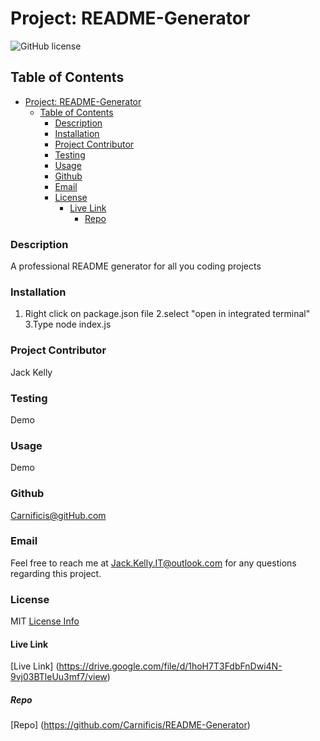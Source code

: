 

# Project: README-Generator
![GitHub license](https://img.shields.io/badge/license-MIT-blue.svg)



## Table of Contents
- [Project: README-Generator](#project-readme-generator)
  - [Table of Contents](#table-of-contents)
    - [Description](#description)
    - [Installation](#installation)
    - [Project Contributor](#project-contributor)
    - [Testing](#testing)
    - [Usage](#usage)
    - [Github](#github)
    - [Email](#email)
    - [License](#license)
      - [Live Link](#live-link)
        - [Repo](#repo)



### Description
A professional README generator for all you coding projects

### Installation
1. Right click on package.json file 2.select "open in integrated terminal"  3.Type node index.js

### Project Contributor
Jack Kelly

### Testing
Demo
### Usage
Demo

### Github
Carnificis@gitHub.com

### Email
Feel free to reach me at 
Jack.Kelly.IT@outlook.com
for any questions regarding this project.

### License
MIT
[License Info](https://docs.github.com/en/repositories/managing-your-repositorys-settings-and-features/customizing-your-repository/licensing-a-repository)

#### Live Link
[Live Link] (https://drive.google.com/file/d/1hoH7T3FdbFnDwi4N-9vj03BTleUu3mf7/view)

##### Repo
[Repo] (https://github.com/Carnificis/README-Generator)